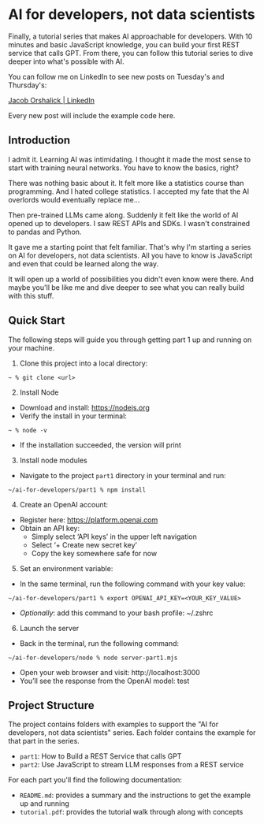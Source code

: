 # AI for developers, not data scientists

Finally, a tutorial series that makes AI approachable for developers.  With 10 minutes and basic JavaScript knowledge, you can build your first REST service that calls GPT.  From there, you can follow this tutorial series to dive deeper into what's possible with AI.

You can follow me on LinkedIn to see new posts on Tuesday's and Thursday's:

[Jacob Orshalick | LinkedIn](https://linkedin.com/in/jorshalick)

Every new post will include the example code here.

## Introduction

I admit it. Learning AI was intimidating.  I thought it made the most sense to start with training neural networks. You have to know the basics, right?

There was nothing basic about it. It felt more like a statistics course than programming. And I hated college statistics.  I accepted my fate that the AI overlords would eventually replace me...

Then pre-trained LLMs came along. Suddenly it felt like the world of AI opened up to developers. I saw REST APIs and SDKs. I wasn't constrained to pandas and Python.

It gave me a starting point that felt familiar.  That's why I'm starting a series on AI for developers, not data scientists. All you have to know is JavaScript and even that could be learned along the way.

It will open up a world of possibilities you didn't even know were there. And maybe you'll be like me and dive deeper to see what you can really build with this stuff.

## Quick Start

The following steps will guide you through getting part 1 up and running on your machine.

1. Clone this project into a local directory:

```
~ % git clone <url>
```

2. Install Node

- Download and install: https://nodejs.org
- Verify the install in your terminal:

```
~ % node -v
```

- If the installation succeeded, the version will print

3. Install node modules

- Navigate to the project `part1` directory in your terminal and run:

```
~/ai-for-developers/part1 % npm install
```

4.  Create an OpenAI account:

- Register here: https://platform.openai.com
- Obtain an API key:
  - Simply select ‘API keys’ in the upper left navigation
  - Select ‘+ Create new secret key’
  - Copy the key somewhere safe for now

5.  Set an environment variable:

- In the same terminal, run the following command with your key value:

```
~/ai-for-developers/part1 % export OPENAI_API_KEY=<YOUR_KEY_VALUE>
```

- _Optionally_: add this command to your bash profile:  ~/.zshrc

6.  Launch the server

- Back in the terminal, run the following command:

```
~/ai-for-developers/node % node server-part1.mjs
```

- Open your web browser and visit: http://localhost:3000
- You’ll see the response from the OpenAI model:  test

## Project Structure

The project contains folders with examples to support the "AI for developers, not data scientists" series.  Each folder contains the example for that part in the series.

- `part1`: How to Build a REST Service that calls GPT
- `part2`: Use JavaScript to stream LLM responses from a REST service

For each part you'll find the following documentation:

- `README.md`: provides a summary and the instructions to get the example up and running
- `tutorial.pdf`: provides the tutorial walk through along with concepts 